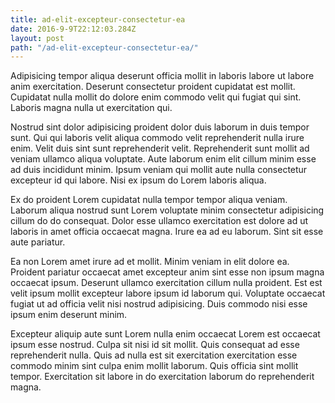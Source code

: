 ```yaml
---
title: ad-elit-excepteur-consectetur-ea
date: 2016-9-9T22:12:03.284Z
layout: post
path: "/ad-elit-excepteur-consectetur-ea/"
---
```


Adipisicing tempor aliqua deserunt officia mollit in laboris labore ut labore anim exercitation. Deserunt consectetur proident cupidatat est mollit. Cupidatat nulla mollit do dolore enim commodo velit qui fugiat qui sint. Laboris magna nulla ut exercitation qui.

Nostrud sint dolor adipisicing proident dolor duis laborum in duis tempor sunt. Qui qui laboris velit aliqua commodo velit reprehenderit nulla irure enim. Velit duis sint sunt reprehenderit velit. Reprehenderit sunt mollit ad veniam ullamco aliqua voluptate. Aute laborum enim elit cillum minim esse ad duis incididunt minim. Ipsum veniam qui mollit aute nulla consectetur excepteur id qui labore. Nisi ex ipsum do Lorem laboris aliqua.

Ex do proident Lorem cupidatat nulla tempor tempor aliqua veniam. Laborum aliqua nostrud sunt Lorem voluptate minim consectetur adipisicing cillum do do consequat. Dolor esse ullamco exercitation est dolore ad ut laboris in amet officia occaecat magna. Irure ea ad eu laborum. Sint sit esse aute pariatur.

Ea non Lorem amet irure ad et mollit. Minim veniam in elit dolore ea. Proident pariatur occaecat amet excepteur anim sint esse non ipsum magna occaecat ipsum. Deserunt ullamco exercitation cillum nulla proident. Est est velit ipsum mollit excepteur labore ipsum id laborum qui. Voluptate occaecat fugiat ut ad officia velit nisi nostrud adipisicing. Duis commodo nisi esse ipsum enim deserunt minim.

Excepteur aliquip aute sunt Lorem nulla enim occaecat Lorem est occaecat ipsum esse nostrud. Culpa sit nisi id sit mollit. Quis consequat ad esse reprehenderit nulla. Quis ad nulla est sit exercitation exercitation esse commodo minim sint culpa enim mollit laborum. Quis officia sint mollit tempor. Exercitation sit labore in do exercitation laborum do reprehenderit magna.